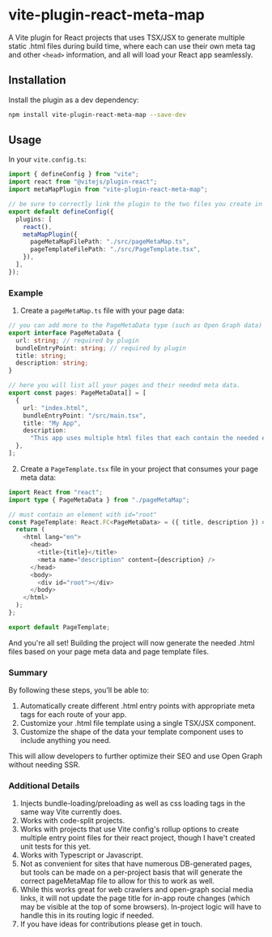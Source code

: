 # vite-plugin-react-meta-map

A Vite plugin for React projects that uses TSX/JSX to generate multiple static .html files during build time, where each can use their own meta tag and other `<head>` information, and all will load your React app seamlessly.

## Installation

Install the plugin as a dev dependency:

```bash
npm install vite-plugin-react-meta-map --save-dev
```

## Usage

In your `vite.config.ts`:

```typescript
import { defineConfig } from "vite";
import react from "@vitejs/plugin-react";
import metaMapPlugin from "vite-plugin-react-meta-map";

// be sure to correctly link the plugin to the two files you create in the example below
export default defineConfig({
  plugins: [
    react(),
    metaMapPlugin({
      pageMetaMapFilePath: "./src/pageMetaMap.ts",
      pageTemplateFilePath: "./src/PageTemplate.tsx",
    }),
  ],
});
```

### Example

1. Create a `pageMetaMap.ts` file with your page data:

```typescript
// you can add more to the PageMetaData type (such as Open Graph data) to be consumed by your PageTemplate component
export interface PageMetaData {
  url: string; // required by plugin
  bundleEntryPoint: string; // required by plugin
  title: string;
  description: string;
}

// here you will list all your pages and their needed meta data.
export const pages: PageMetaData[] = [
  {
    url: "index.html",
    bundleEntryPoint: "/src/main.tsx",
    title: "My App",
    description:
      "This app uses multiple html files that each contain the needed entry point(s) for my React app.",
  },
];
```

2. Create a `PageTemplate.tsx` file in your project that consumes your page meta data:

```typescript
import React from "react";
import type { PageMetaData } from "./pageMetaMap";

// must contain an element with id="root"
const PageTemplate: React.FC<PageMetaData> = ({ title, description }) => {
  return (
    <html lang="en">
      <head>
        <title>{title}</title>
        <meta name="description" content={description} />
      </head>
      <body>
        <div id="root"></div>
      </body>
    </html>
  );
};

export default PageTemplate;
```

And you're all set! Building the project will now generate the needed .html files based on your page meta data and page template files.

### Summary

By following these steps, you’ll be able to:

1. Automatically create different .html entry points with appropriate meta tags for each route of your app.
2. Customize your .html file template using a single TSX/JSX component.
3. Customize the shape of the data your template component uses to include anything you need.

This will allow developers to further optimize their SEO and use Open Graph without needing SSR.

### Additional Details

1. Injects bundle-loading/preloading as well as css loading tags in the same way Vite currently does.
2. Works with code-split projects.
3. Works with projects that use Vite config's rollup options to create multiple entry point files for their react project, though I have't created unit tests for this yet.
4. Works with Typescript or Javascript.
5. Not as convenient for sites that have numerous DB-generated pages, but tools can be made on a per-project basis that will generate the correct pageMetaMap file to allow for this to work as well.
6. While this works great for web crawlers and open-graph social media links, it will not update the page title for in-app route changes (which may be visible at the top of some browsers). In-project logic will have to handle this in its routing logic if needed. 
7. If you have ideas for contributions please get in touch.